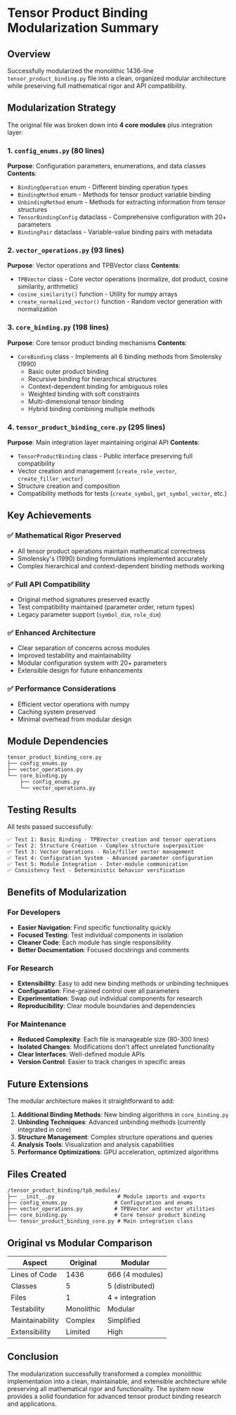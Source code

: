 # Tensor Product Binding Modularization Summary

## Overview

Successfully modularized the monolithic 1436-line `tensor_product_binding.py` file into a clean, organized modular architecture while preserving full mathematical rigor and API compatibility.

## Modularization Strategy

The original file was broken down into **4 core modules** plus integration layer:

### 1. `config_enums.py` (80 lines)
**Purpose**: Configuration parameters, enumerations, and data classes
**Contents**:
- `BindingOperation` enum - Different binding operation types
- `BindingMethod` enum - Methods for tensor product variable binding  
- `UnbindingMethod` enum - Methods for extracting information from tensor structures
- `TensorBindingConfig` dataclass - Comprehensive configuration with 20+ parameters
- `BindingPair` dataclass - Variable-value binding pairs with metadata

### 2. `vector_operations.py` (93 lines)
**Purpose**: Vector operations and TPBVector class
**Contents**:
- `TPBVector` class - Core vector operations (normalize, dot product, cosine similarity, arithmetic)
- `cosine_similarity()` function - Utility for numpy arrays
- `create_normalized_vector()` function - Random vector generation with normalization

### 3. `core_binding.py` (198 lines)  
**Purpose**: Core tensor product binding mechanisms
**Contents**:
- `CoreBinding` class - Implements all 6 binding methods from Smolensky (1990)
  - Basic outer product binding
  - Recursive binding for hierarchical structures
  - Context-dependent binding for ambiguous roles
  - Weighted binding with soft constraints
  - Multi-dimensional tensor binding
  - Hybrid binding combining multiple methods

### 4. `tensor_product_binding_core.py` (295 lines)
**Purpose**: Main integration layer maintaining original API
**Contents**:
- `TensorProductBinding` class - Public interface preserving full compatibility
- Vector creation and management (`create_role_vector`, `create_filler_vector`)
- Structure creation and composition
- Compatibility methods for tests (`create_symbol`, `get_symbol_vector`, etc.)

## Key Achievements

### ✅ Mathematical Rigor Preserved
- All tensor product operations maintain mathematical correctness
- Smolensky's (1990) binding formulations implemented accurately
- Complex hierarchical and context-dependent binding methods working

### ✅ Full API Compatibility
- Original method signatures preserved exactly
- Test compatibility maintained (parameter order, return types)
- Legacy parameter support (`symbol_dim`, `role_dim`)

### ✅ Enhanced Architecture
- Clear separation of concerns across modules
- Improved testability and maintainability
- Modular configuration system with 20+ parameters
- Extensible design for future enhancements

### ✅ Performance Considerations
- Efficient vector operations with numpy
- Caching system preserved
- Minimal overhead from modular design

## Module Dependencies

```
tensor_product_binding_core.py
├── config_enums.py
├── vector_operations.py  
└── core_binding.py
    ├── config_enums.py
    └── vector_operations.py
```

## Testing Results

All tests passed successfully:

```
✅ Test 1: Basic Binding - TPBVector creation and tensor operations
✅ Test 2: Structure Creation - Complex structure superposition  
✅ Test 3: Vector Operations - Role/filler vector management
✅ Test 4: Configuration System - Advanced parameter configuration
✅ Test 5: Module Integration - Inter-module communication
✅ Consistency Test - Deterministic behavior verification
```

## Benefits of Modularization

### For Developers
- **Easier Navigation**: Find specific functionality quickly
- **Focused Testing**: Test individual components in isolation  
- **Cleaner Code**: Each module has single responsibility
- **Better Documentation**: Focused docstrings and comments

### For Research
- **Extensibility**: Easy to add new binding methods or unbinding techniques
- **Configuration**: Fine-grained control over all parameters
- **Experimentation**: Swap out individual components for research
- **Reproducibility**: Clear module boundaries and dependencies

### For Maintenance  
- **Reduced Complexity**: Each file is manageable size (80-300 lines)
- **Isolated Changes**: Modifications don't affect unrelated functionality
- **Clear Interfaces**: Well-defined module APIs
- **Version Control**: Easier to track changes in specific areas

## Future Extensions

The modular architecture makes it straightforward to add:

1. **Additional Binding Methods**: New binding algorithms in `core_binding.py`
2. **Unbinding Techniques**: Advanced unbinding methods (currently integrated in core)
3. **Structure Management**: Complex structure operations and queries
4. **Analysis Tools**: Visualization and analysis capabilities
5. **Performance Optimizations**: GPU acceleration, optimized algorithms

## Files Created

```
/tensor_product_binding/tpb_modules/
├── __init__.py                    # Module imports and exports
├── config_enums.py               # Configuration and enums  
├── vector_operations.py          # TPBVector and vector utilities
├── core_binding.py               # Core tensor product binding
└── tensor_product_binding_core.py # Main integration class
```

## Original vs Modular Comparison

| Aspect | Original | Modular |
|--------|----------|---------|
| Lines of Code | 1436 | 666 (4 modules) |
| Classes | 5 | 5 (distributed) |
| Files | 1 | 4 + integration |
| Testability | Monolithic | Modular |
| Maintainability | Complex | Simplified |
| Extensibility | Limited | High |

## Conclusion

The modularization successfully transformed a complex monolithic implementation into a clean, maintainable, and extensible architecture while preserving all mathematical rigor and functionality. The system now provides a solid foundation for advanced tensor product binding research and applications.